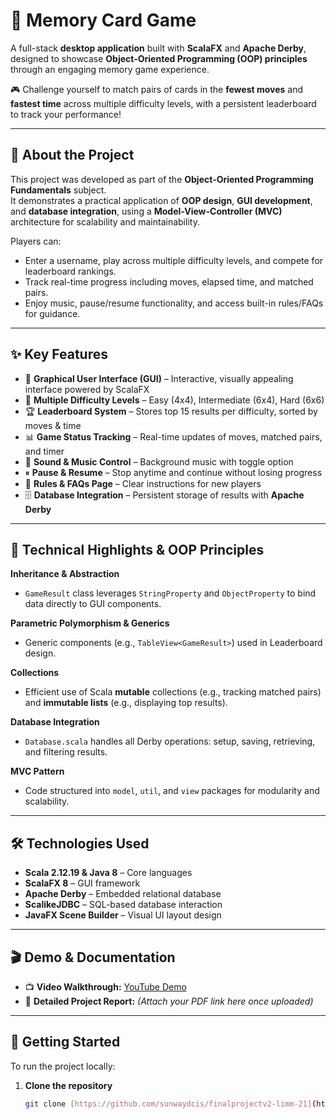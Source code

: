 # 🧠 Memory Card Game  

A full-stack **desktop application** built with **ScalaFX** and **Apache Derby**, designed to showcase **Object-Oriented Programming (OOP) principles** through an engaging memory game experience.  

🎮 Challenge yourself to match pairs of cards in the **fewest moves** and **fastest time** across multiple difficulty levels, with a persistent leaderboard to track your performance!  

---

## 🚀 About the Project
This project was developed as part of the **Object-Oriented Programming Fundamentals** subject.  
It demonstrates a practical application of **OOP design**, **GUI development**, and **database integration**, using a **Model-View-Controller (MVC)** architecture for scalability and maintainability.  

Players can:  
- Enter a username, play across multiple difficulty levels, and compete for leaderboard rankings.  
- Track real-time progress including moves, elapsed time, and matched pairs.  
- Enjoy music, pause/resume functionality, and access built-in rules/FAQs for guidance.  

---

## ✨ Key Features
- 🎨 **Graphical User Interface (GUI)** – Interactive, visually appealing interface powered by ScalaFX  
- 🎯 **Multiple Difficulty Levels** – Easy (4x4), Intermediate (6x4), Hard (6x6)  
- 🏆 **Leaderboard System** – Stores top 15 results per difficulty, sorted by moves & time  
- 📊 **Game Status Tracking** – Real-time updates of moves, matched pairs, and timer  
- 🎵 **Sound & Music Control** – Background music with toggle option  
- ⏸ **Pause & Resume** – Stop anytime and continue without losing progress  
- 📖 **Rules & FAQs Page** – Clear instructions for new players  
- 🗄 **Database Integration** – Persistent storage of results with **Apache Derby**  

---

## 🔑 Technical Highlights & OOP Principles

**Inheritance & Abstraction**  
- `GameResult` class leverages `StringProperty` and `ObjectProperty` to bind data directly to GUI components.  

**Parametric Polymorphism & Generics**  
- Generic components (e.g., `TableView<GameResult>`) used in Leaderboard design.  

**Collections**  
- Efficient use of Scala **mutable** collections (e.g., tracking matched pairs) and **immutable lists** (e.g., displaying top results).  

**Database Integration**  
- `Database.scala` handles all Derby operations: setup, saving, retrieving, and filtering results.  

**MVC Pattern**  
- Code structured into `model`, `util`, and `view` packages for modularity and scalability.  

---

## 🛠️ Technologies Used
- **Scala 2.12.19 & Java 8** – Core languages  
- **ScalaFX 8** – GUI framework  
- **Apache Derby** – Embedded relational database  
- **ScalikeJDBC** – SQL-based database interaction  
- **JavaFX Scene Builder** – Visual UI layout design  

---

## 🎬 Demo & Documentation
- 📺 **Video Walkthrough:** [YouTube Demo](https://www.youtube.com/watch?v=-D-FL23MTZA)  
- 📑 **Detailed Project Report:** *(Attach your PDF link here once uploaded)*  

---

## 🚀 Getting Started
To run the project locally:  

1. **Clone the repository**
   ```bash
   git clone [https://github.com/sunwaydcis/finalprojectv2-limm-21](https://github.com/l1m120/MemoryCardGame)
